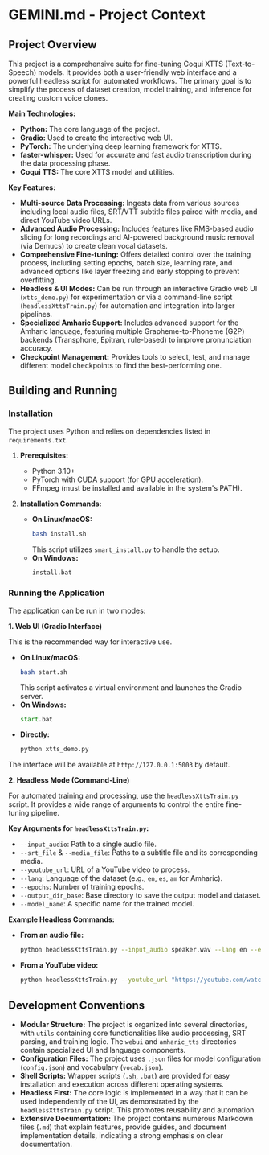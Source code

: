 # GEMINI.md - Project Context

## Project Overview

This project is a comprehensive suite for fine-tuning Coqui XTTS (Text-to-Speech) models. It provides both a user-friendly web interface and a powerful headless script for automated workflows. The primary goal is to simplify the process of dataset creation, model training, and inference for creating custom voice clones.

**Main Technologies:**
*   **Python:** The core language of the project.
*   **Gradio:** Used to create the interactive web UI.
*   **PyTorch:** The underlying deep learning framework for XTTS.
*   **faster-whisper:** Used for accurate and fast audio transcription during the data processing phase.
*   **Coqui TTS:** The core XTTS model and utilities.

**Key Features:**
*   **Multi-source Data Processing:** Ingests data from various sources including local audio files, SRT/VTT subtitle files paired with media, and direct YouTube video URLs.
*   **Advanced Audio Processing:** Includes features like RMS-based audio slicing for long recordings and AI-powered background music removal (via Demucs) to create clean vocal datasets.
*   **Comprehensive Fine-tuning:** Offers detailed control over the training process, including setting epochs, batch size, learning rate, and advanced options like layer freezing and early stopping to prevent overfitting.
*   **Headless & UI Modes:** Can be run through an interactive Gradio web UI (`xtts_demo.py`) for experimentation or via a command-line script (`headlessXttsTrain.py`) for automation and integration into larger pipelines.
*   **Specialized Amharic Support:** Includes advanced support for the Amharic language, featuring multiple Grapheme-to-Phoneme (G2P) backends (Transphone, Epitran, rule-based) to improve pronunciation accuracy.
*   **Checkpoint Management:** Provides tools to select, test, and manage different model checkpoints to find the best-performing one.

## Building and Running

### Installation

The project uses Python and relies on dependencies listed in `requirements.txt`.

1.  **Prerequisites:**
    *   Python 3.10+
    *   PyTorch with CUDA support (for GPU acceleration).
    *   FFmpeg (must be installed and available in the system's PATH).

2.  **Installation Commands:**
    *   **On Linux/macOS:**
        ```bash
        bash install.sh
        ```
        This script utilizes `smart_install.py` to handle the setup.
    *   **On Windows:**
        ```bat
        install.bat
        ```

### Running the Application

The application can be run in two modes:

**1. Web UI (Gradio Interface)**

This is the recommended way for interactive use.

*   **On Linux/macOS:**
    ```bash
    bash start.sh
    ```
    This script activates a virtual environment and launches the Gradio server.
*   **On Windows:**
    ```bat
    start.bat
    ```
*   **Directly:**
    ```bash
    python xtts_demo.py
    ```

The interface will be available at `http://127.0.0.1:5003` by default.

**2. Headless Mode (Command-Line)**

For automated training and processing, use the `headlessXttsTrain.py` script. It provides a wide range of arguments to control the entire fine-tuning pipeline.

**Key Arguments for `headlessXttsTrain.py`:**
*   `--input_audio`: Path to a single audio file.
*   `--srt_file` & `--media_file`: Paths to a subtitle file and its corresponding media.
*   `--youtube_url`: URL of a YouTube video to process.
*   `--lang`: Language of the dataset (e.g., `en`, `es`, `am` for Amharic).
*   `--epochs`: Number of training epochs.
*   `--output_dir_base`: Base directory to save the output model and dataset.
*   `--model_name`: A specific name for the trained model.

**Example Headless Commands:**
*   **From an audio file:**
    ```bash
    python headlessXttsTrain.py --input_audio speaker.wav --lang en --epochs 10 --model_name my_voice
    ```
*   **From a YouTube video:**
    ```bash
    python headlessXttsTrain.py --youtube_url "https://youtube.com/watch?v=VIDEO_ID" --lang en --epochs 10
    ```

## Development Conventions

*   **Modular Structure:** The project is organized into several directories, with `utils` containing core functionalities like audio processing, SRT parsing, and training logic. The `webui` and `amharic_tts` directories contain specialized UI and language components.
*   **Configuration Files:** The project uses `.json` files for model configuration (`config.json`) and vocabulary (`vocab.json`).
*   **Shell Scripts:** Wrapper scripts (`.sh`, `.bat`) are provided for easy installation and execution across different operating systems.
*   **Headless First:** The core logic is implemented in a way that it can be used independently of the UI, as demonstrated by the `headlessXttsTrain.py` script. This promotes reusability and automation.
*   **Extensive Documentation:** The project contains numerous Markdown files (`.md`) that explain features, provide guides, and document implementation details, indicating a strong emphasis on clear documentation.
